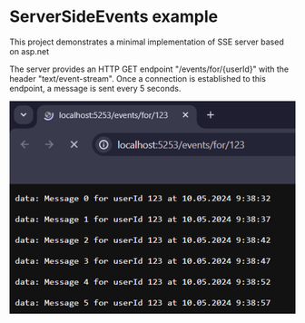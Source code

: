 # ServerSideEvents example
This project demonstrates a minimal implementation of SSE server based on asp.net

The server provides an HTTP GET endpoint "/events/for/{userId}" with the header "text/event-stream". 
Once a connection is established to this endpoint, a message is sent every 5 seconds.

![Example of usage via Browser](example.png)
